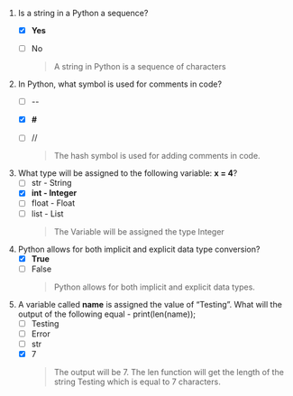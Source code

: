 1. Is a string in a Python a sequence?
   - [x] **Yes**
   - [ ] No

     > A string in Python is a sequence of characters

2. In Python, what symbol is used for comments in code?
    - [ ] --
    - [x] **#**
    - [ ] //
   
      > The hash symbol is used for adding comments in code.
      
3. What type will be assigned to the following variable: **x = 4**?
   - [ ] str - String
   - [x] **int - Integer**
   - [ ] float - Float
   - [ ] list - List
      > The Variable will be assigned the type Integer

4. Python allows for both implicit and explicit data type conversion?
   - [x] **True**
   - [ ] False
     > Python allows for both implicit and explicit data types.
   
5. A variable called **name** is assigned the value of “Testing”. What will the output of the following equal - print(len(name));
   - [ ] Testing
   - [ ] Error
   - [ ] str
   - [x] 7
      > The output will be 7. The len function will get the length of the string Testing which is equal to 7 characters.
